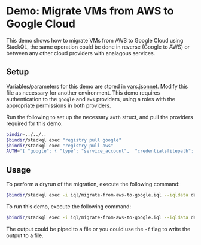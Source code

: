 # Demo: Migrate VMs from AWS to Google Cloud

This demo shows how to migrate VMs from AWS to Google Cloud using StackQL, the same operation could be done in reverse (Google to AWS) or between any other cloud providers with analagous services.  

## Setup

Variables/parameters for this demo are stored in [vars.jsonnet](data/vars.jsonnet).  Modify this file as necessary for another environment.  This demo requires authentication to the `google` and `aws` providers, using a roles with the appropriate permissions in both providers.  

Run the following to set up the necessary `auth` struct, and pull the providers required for this demo:  

```bash
bindir=../../..
$bindir/stackql exec "registry pull google"
$bindir/stackql exec "registry pull aws"
AUTH='{ "google": { "type": "service_account",  "credentialsfilepath": "../../../creds/stackql-demo.json" }, "aws": { "type": "aws_signing_v4", "credentialsenvvar": "AWS_SECRET_ACCESS_KEY", "keyIDenvvar": "AWS_ACCESS_KEY_ID" }}'
```

## Usage

To perform a dryrun of the migration, execute the following command:

```bash
$bindir/stackql exec -i iql/migrate-from-aws-to-google.iql --iqldata data/vars.jsonnet --output text -H --dryrun
```

To run this demo, execute the following command:

```bash
$bindir/stackql exec -i iql/migrate-from-aws-to-google.iql --iqldata data/vars.jsonnet --auth="${AUTH}"
```

The output could be piped to a file or you could use the `-f` flag to write the output to a file.